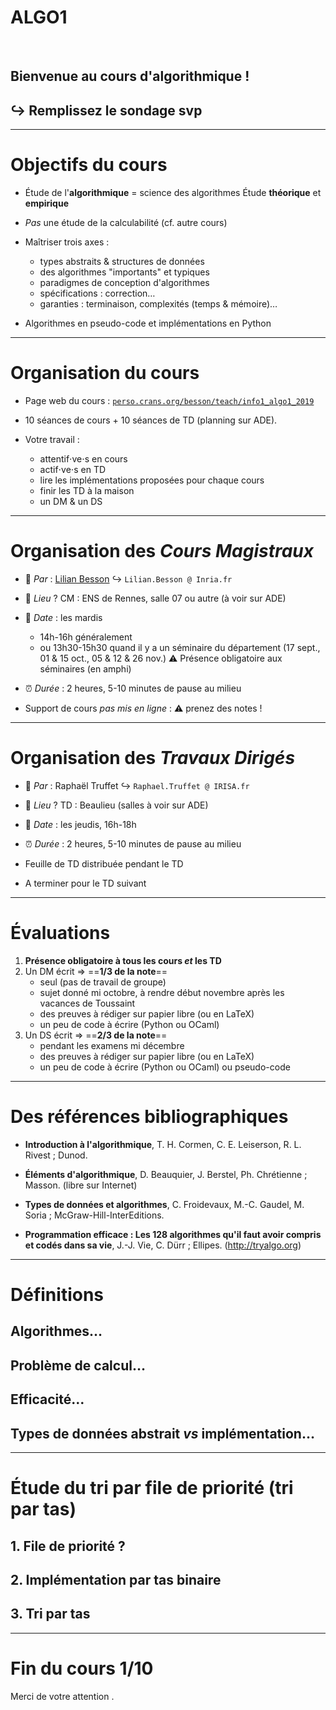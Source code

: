 <!--
$theme: default
$size: 4:3
page_number: true
footer: Cours 1/10 - ALGO1 - ENS de Rennes - Lilian Besson - 10 septembre 2019
-->

<link rel="stylesheet" type="text/css" href="../common/marp-naereen.css" />

# ALGO1
<br>

## Bienvenue au cours d'algorithmique !

## $\hookrightarrow$ Remplissez le sondage svp

---

# Objectifs du cours

- Étude de l'**algorithmique** = science des algorithmes
  Étude **théorique** et **empirique**

- *Pas* une étude de la calculabilité (cf. autre cours)

- Maîtriser trois axes :
  + types abstraits & structures de données
  + des algorithmes "importants" et typiques
  + paradigmes de conception d'algorithmes
  + spécifications : correction…
  + garanties : terminaison, complexités (temps & mémoire)…

- Algorithmes en pseudo-code et implémentations en Python

---

# Organisation du cours

- Page web du cours : [`perso.crans.org/besson/teach/info1_algo1_2019`](https://perso.crans.org/besson/teach/info1_algo1_2019/)

- 10 séances de cours + 10 séances de TD (planning sur ADE).

- Votre travail :
  + attentif⋅ve⋅s en cours
  + actif⋅ve⋅s en TD
  + lire les implémentations proposées pour chaque cours
  + finir les TD à la maison
  + un DM & un DS

---

# Organisation des *Cours Magistraux*

- :wave: *Par* : [Lilian Besson](https://GitHub.com/Naereen/slides/) $\hookrightarrow$ `Lilian.Besson @ Inria.fr`

- :school: *Lieu* ? CM : ENS de Rennes, salle 07 ou autre (à voir sur ADE)

- :date: *Date* : les mardis
  + 14h-16h généralement
  + ou 13h30-15h30 quand il y a un séminaire du département
    (17 sept., 01 & 15 oct., 05 & 12 & 26 nov.)
    :warning: Présence obligatoire aux séminaires (en amphi)

- :alarm_clock: *Durée* : 2 heures, 5-10 minutes de pause au milieu

- Support de cours *pas mis en ligne* : :warning: prenez des notes !

---

# Organisation des *Travaux Dirigés*

- :wave: *Par* : Raphaël Truffet $\hookrightarrow$ `Raphael.Truffet @ IRISA.fr`

- :school: *Lieu* ? TD : Beaulieu (salles à voir sur ADE)

- :date: *Date* : les jeudis, 16h-18h

- :alarm_clock: *Durée* : 2 heures, 5-10 minutes de pause au milieu

- Feuille de TD distribuée pendant le TD
- A terminer pour le TD suivant

---

# Évaluations

1. **Présence obligatoire à tous les cours *et* les TD**
2. Un DM écrit $\Longrightarrow$ ==**1/3 de la note**==
   + seul (pas de travail de groupe)
   + sujet donné mi octobre, à rendre début novembre après les vacances de Toussaint
   + des preuves à rédiger sur papier libre (ou en LaTeX)
   + un peu de code à écrire (Python ou OCaml)
2. Un DS écrit $\Longrightarrow$ ==**2/3 de la note**==
   + pendant les examens mi décembre
   + des preuves à rédiger sur papier libre (ou en LaTeX)
   + un peu de code à écrire (Python ou OCaml) ou pseudo-code

---

# Des références bibliographiques

- **Introduction à l'algorithmique**, T. H. Cormen, C. E. Leiserson, R. L. Rivest ; Dunod.

- **Éléments d'algorithmique**, D. Beauquier, J. Berstel, Ph. Chrétienne ; Masson. (libre sur Internet)

- **Types de données et algorithmes**, C. Froidevaux, M.-C. Gaudel, M. Soria ; McGraw-Hill-InterEditions.

- **Programmation efficace : Les 128 algorithmes qu'il faut avoir compris et codés dans sa vie**, J.-J. Vie, C. Dürr ; Ellipes. (http://tryalgo.org)

---

# Définitions

## Algorithmes…

## Problème de calcul…

## Efficacité…

## Types de données abstrait *vs* implémentation…

---

# Étude du tri par file de priorité (tri par tas)

## 1. File de priorité ?

## 2. Implémentation par tas binaire

## 3. Tri par tas

---

# Fin du cours 1/10

<span class="fontify">Merci de votre attention .</span>
